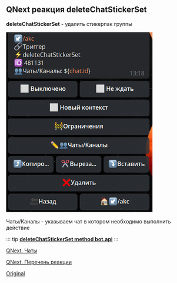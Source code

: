 ## QNext реакция deleteChatStickerSet

**deleteChatStickerSet** - удалить стикерпак группы

![](./1.png)

Чаты/Каналы - указываем чат в котором необходимо выполнить действие


::: tip
[**deleteChatStickerSet  method bot.api**](https://core.telegram.org/bots/api#deletechatstickerset)
:::



[QNext. Чаты](/docs-test/ph/admin/chat-about)

[QNext. Перечень реакции](/docs-test/ph/reactions)


  
[Original](https://telegra.ph/QNext-admin-reaction-deleteChatStickerSet-01-06)